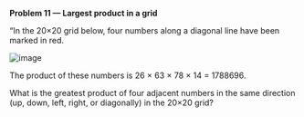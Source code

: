 **Problem 11 — Largest product in a grid**

“In the 20×20 grid below, four numbers along a diagonal line have been marked in red.

![image](https://user-images.githubusercontent.com/74083936/167273096-fd9765e7-bbec-4629-be8d-e82959ecec57.png)

The product of these numbers is 26 × 63 × 78 × 14 = 1788696.

What is the greatest product of four adjacent numbers in the same direction (up, down, left, right, or diagonally) in the 20×20 grid?
